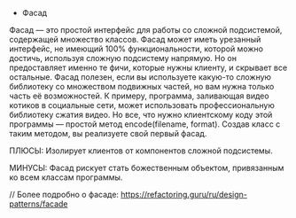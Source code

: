 - Фaсад

Фасад — это простой интерфейс для работы со сложной подсистемой, содержащей множество классов.
Фасад может иметь урезанный интерфейс, не имеющий 100% функциональности,
которой можно достичь, используя сложную подсистему напрямую. Но он предоставляет именно те фичи,
которые нужны клиенту, и скрывает все остальные.
Фасад полезен, если вы используете какую-то сложную библиотеку со множеством подвижных частей,
но вам нужна только часть её возможностей.
К примеру, программа, заливающая видео котиков в социальные сети, может использовать профессиональную библиотеку сжатия видео.
Но все, что нужно клиентскому коду этой программы — простой метод encode(filename, format). Создав класс с таким методом, вы реализуете свой первый фасад.

ПЛЮСЫ:
Изолирует клиентов от компонентов сложной подсистемы.

МИНУСЫ:
Фасад рискует стать божественным объектом, привязанным ко всем классам программы.

// Более подробно о фасаде: https://refactoring.guru/ru/design-patterns/facade